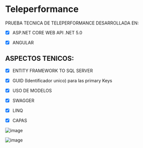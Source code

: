 # Teleperformance

PRUEBA TECNICA DE TELEPERFORMANCE DESARROLLADA EN:

- [x] ASP.NET CORE WEB API .NET 5.0

- [x] ANGULAR

## ASPECTOS TENICOS:

- [x] ENTITY FRAMEWORK TO SQL SERVER

- [x] GUID (Identificador unico) para las primary Keys

- [x] USO DE MODELOS

- [x] SWAGGER

- [x] LINQ

- [x] CAPAS

![image](https://user-images.githubusercontent.com/10767482/129760088-67f28bd7-bef4-4ddd-a377-cc4a8284c092.png)

![image](https://user-images.githubusercontent.com/10767482/129761914-ba43512c-6990-44f4-88ce-f3ff80c397b6.png)


